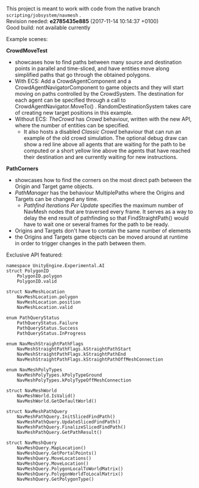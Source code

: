This project is meant to work with code from the native branch `scripting/jobsystem/navmesh` .\
Revision needed: **e2785435e885** (2017-11-14 10:14:37 +0100)\
Good build: not available currently

Example scenes:

**CrowdMoveTest**

- showcases how to find paths between many source and destination points in parallel and time-sliced, and have entities move along simplified paths that go through the obtained polygons.
- With ECS: Add a CrowdAgentComponent and a CrowdAgentNavigatorComponent to game objects and they will start moving on paths controlled by the CrowdSystem. The destination for each agent can be specified through a call to CrowdAgentNavigator.MoveTo() . RandomDestinationSystem takes care of creating new target positions in this example.
- Without ECS: _TheCrowd_ has _Crowd_ behaviour, written with the new API, where the number of entities can be specified.
    - It also hosts a disabled _Classic Crowd_ behaviour that can run an example of the old crowd simulation. The optional debug draw can show a red line above all agents that are waiting for the path to be computed or a short yellow line above the agents that have reached their destination and are currently waiting for new instructions.


**PathCorners**

- showcases how to find the corners on the most direct path between the Origin and Target game objects.
- _PathManager_ has the behaviour MultiplePaths where the Origins and Targets can be changed any time.
    - _Pathfind Iterations Per Update_ specifies the maximum number of NavMesh nodes that are traversed every frame. It serves as a way to delay the end result of pathfinding so that FindStraightPath() would have to wait one or several frames for the path to be ready.
- Origins and Targets don't have to contain the same number of elements
- the Origins and Targets game objects can be moved around at runtime in order to trigger changes in the path between them.

Exclusive API featured:

    namespace UnityEngine.Experimental.AI
    struct PolygonID
        PolygonID.polygon
        PolygonID.valid

    struct NavMeshLocation
        NavMeshLocation.polygon
        NavMeshLocation.position
        NavMeshLocation.valid
    
    enum PathQueryStatus
        PathQueryStatus.Failure
        PathQueryStatus.Success
        PathQueryStatus.InProgress

    enum NavMeshStraightPathFlags
        NavMeshStraightPathFlags.kStraightPathStart
        NavMeshStraightPathFlags.kStraightPathEnd
        NavMeshStraightPathFlags.kStraightPathOffMeshConnection

    enum NavMeshPolyTypes
        NavMeshPolyTypes.kPolyTypeGround
        NavMeshPolyTypes.kPolyTypeOffMeshConnection

    struct NavMeshWorld
        NavMeshWorld.IsValid()
        NavMeshWorld.GetDefaultWorld()

    struct NavMeshPathQuery
        NavMeshPathQuery.InitSlicedFindPath()
        NavMeshPathQuery.UpdateSlicedFindPath()
        NavMeshPathQuery.FinalizeSlicedFindPath()
        NavMeshPathQuery.GetPathResult()

    struct NavMeshQuery
        NavMeshQuery.MapLocation()
        NavMeshQuery.GetPortalPoints()
        NavMeshQuery.MoveLocations()
        NavMeshQuery.MoveLocation()
        NavMeshQuery.PolygonLocalToWorldMatrix()
        NavMeshQuery.PolygonWorldToLocalMatrix()
        NavMeshQuery.GetPolygonType()
